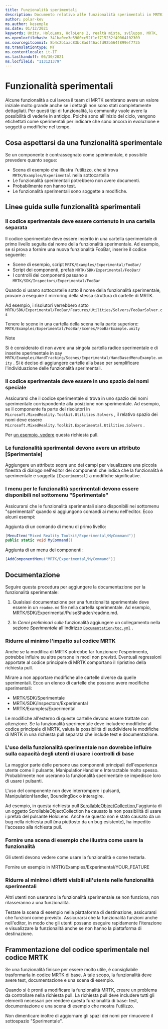 ```yaml
---
title: Funzionalità sperimentali
description: Documento relativo alle funzionalità sperimentali in MRTK.
author: polar-kev
ms.author: kesemple
ms.date: 01/12/2021
keywords: Unity, HoloLens, HoloLens 2, realtà mista, sviluppo, MRTK,
ms.openlocfilehash: 341ba0ee3e5900cc52f1ef715232f49064102309
ms.sourcegitcommit: 8b4c2b1aac83bc8adf46acfd92b564f899ef7735
ms.translationtype: MT
ms.contentlocale: it-IT
ms.lasthandoff: 06/30/2021
ms.locfileid: "113121379"
---
```

# <a name="experimental-features"></a>Funzionalità sperimentali

Alcune funzionalità a cui lavora il team di MRTK sembrano avere un valore iniziale molto grande anche se i dettagli non sono stati completamente dettagliati. Per questi tipi di funzionalità, la community vuole avere la possibilità di vederle in anticipo. Poiché sono all'inizio del ciclo, vengono etichettati come sperimentali per indicare che sono ancora in evoluzione e soggetti a modifiche nel tempo.

## <a name="what-to-expect-from-an-experimental-feature"></a>Cosa aspettarsi da una funzionalità sperimentale

Se un componente è contrassegnato come sperimentale, è possibile prevedere quanto segue:

- Scena di esempio che illustra l'utilizzo, che si trova `MRTK/Examples/Experimental` nella sottocartella
- Le funzionalità sperimentali potrebbero non avere documenti.
- Probabilmente non hanno test.
- Le funzionalità sperimentali sono soggette a modifiche.

## <a name="experimental-feature-guidelines"></a>Linee guida sulle funzionalità sperimentali

### <a name="experimental-code-should-live-in-a-separate-folder"></a>Il codice sperimentale deve essere contenuto in una cartella separata

Il codice sperimentale deve essere inserito in una cartella sperimentale di primo livello seguita dal nome della funzionalità sperimentale. Ad esempio, se si prova a fornire una nuova funzionalità FooBar, inserire il codice seguente:

- Scene di esempio, script `MRTK/Examples/Experimental/FooBar/`
- Script dei componenti, prefab `MRTK/SDK/Experimental/FooBar/`
- I controlli dei componenti passano a `MRTK/SDK/Inspectors/Experimental/FooBar`

Quando si usano sottocartelle sotto il nome della funzionalità sperimentale, provare a eseguire il mirroring della stessa struttura di cartelle di MRTK.

Ad esempio, i risolutori verrebbero sotto `MRTK/SDK/Experimental/FooBar/Features/Utilities/Solvers/FooBarSolver.cs`

Tenere le scene in una cartella della scena nella parte superiore: `MRTK/Examples/Experimental/FooBar/Scenes/FooBarExample.unity`

> [!NOTE]
> Si è considerato di non avere una singola cartella radice sperimentale e di inserire sperimentale in say `MRTK/Examples/HandTracking/Scenes/Experimental/HandBasedMenuExample.unity` . Si è deciso di aggiungere cartelle alla base per semplificare l'individuazione delle funzionalità sperimentali.

### <a name="experimental-code-should-be-in-a-special-namespace"></a>Il codice sperimentale deve essere in uno spazio dei nomi speciale

Assicurarsi che il codice sperimentale si trova in uno spazio dei nomi sperimentale corrispondente alla posizione non sperimentale. Ad esempio, se il componente fa parte dei risolutori in `Microsoft.MixedReality.Toolkit.Utilities.Solvers` , il relativo spazio dei nomi deve essere `Microsoft.MixedReality.Toolkit.Experimental.Utilities.Solvers` .

Per [un esempio, vedere](https://github.com/microsoft/MixedRealityToolkit-Unity/pull/4532) questa richiesta pull.

### <a name="experimental-features-should-have-an-experimental-attribute"></a>Le funzionalità sperimentali devono avere un attributo [Sperimentale]

Aggiungere un attributo sopra uno dei campi per visualizzare una piccola finestra di dialogo nell'editor dei componenti che indica che la funzionalità è sperimentale e soggetta `[Experimental]` a modifiche significative.

### <a name="menus-for-experimental-features-should-go-under-experimental-sub-menu"></a>I menu per le funzionalità sperimentali devono essere disponibili nel sottomenu "Sperimentale"

Assicurarsi che le funzionalità sperimentali siano disponibili nei sottomenu "sperimentali" quando si aggiungono comandi ai menu nell'editor. Ecco alcuni esempi:

Aggiunta di un comando di menu di primo livello:

```c#
[MenuItem("Mixed Reality Toolkit/Experimental/MyCommand")]
public static void MyCommand()
```

Aggiunta di un menu dei componenti:

```c#
[AddComponentMenu("MRTK/Experimental/MyCommand")]
```

## <a name="documentation"></a>Documentazione

Seguire questa procedura per aggiungere la documentazione per la funzionalità sperimentale:

1. Qualsiasi documentazione per una funzionalità sperimentale deve essere in un `readme.md` file nella cartella sperimentale. Ad esempio, MRTK/SDK/Experimental/PulseShader/readme.md.

1. In *Cenni preliminari sulle* funzionalità aggiungere un collegamento nella sezione *Sperimentale* all'indirizzo [`Documentation/toc.yml`](../toc.yml) .

### <a name="minimize-impact-to-mrtk-code"></a>Ridurre al minimo l'impatto sul codice MRTK

Anche se la modifica di MRTK potrebbe far funzionare l'esperimento, potrebbe influire su altre persone in modi non previsti.
Eventuali regressioni apportate al codice principale di MRTK comportano il ripristino della richiesta pull.

Mirare a non apportare modifiche alle cartelle diverse da quelle sperimentali. Ecco un elenco di cartelle che possono avere modifiche sperimentali:

- MRTK/SDK/Sperimentale
- MRTK/SDK/Inspectors/Experimental
- MRTK/Examples/Experimental

Le modifiche all'esterno di queste cartelle devono essere trattate con attenzione. Se la funzionalità sperimentale deve includere modifiche al codice principale di MRTK, valuta la possibilità di suddividere le modifiche di MRTK in una richiesta pull separata che include test e documentazione.

### <a name="using-your-experimental-feature-should-not-impact-peoples-ability-to-use-core-controls"></a>L'uso della funzionalità sperimentale non dovrebbe influire sulla capacità degli utenti di usare i controlli di base

La maggior parte delle persone usa componenti principali dell'esperienza utente come il pulsante, ManipulationHandler e Interactable molto spesso. Probabilmente non useranno la funzionalità sperimentale se impedisce loro di usare i pulsanti.

L'uso del componente non deve interrompere i pulsanti, ManipulationHandler, BoundingBox o interagire.

Ad esempio, in questa richiesta pull [ScrollableObjectCollection,](https://github.com/microsoft/MixedRealityToolkit-Unity/pull/6001)l'aggiunta di un oggetto ScrollableObjectCollection ha causato la non possibilità di usare i prefab del pulsante HoloLens. Anche se questo non è stato causato da un bug nella richiesta pull (ma piuttosto da un bug esistente), ha impedito l'accesso alla richiesta pull.

### <a name="provide-an-example-scene-that-demonstrates-how-to-use-the-feature"></a>Fornire una scena di esempio che illustra come usare la funzionalità

Gli utenti devono vedere come usare la funzionalità e come testarla.

Fornire un esempio in MRTK/Examples/Experimental/YOUR_FEATURE

### <a name="minimize-user-visible-flaws-in-experimental-features"></a>Ridurre al minimo i difetti visibili all'utente nelle funzionalità sperimentali

Altri utenti non useranno la funzionalità sperimentale se non funziona, non rilasseranno a una funzionalità.

Testare la scena di esempio nella piattaforma di destinazione, assicurarsi che funzioni come previsto. Assicurarsi che la funzionalità funzioni anche nell'editor, in modo che gli utenti possano eseguire rapidamente l'iterazione e visualizzare la funzionalità anche se non hanno la piattaforma di destinazione.

## <a name="graduating-experimental-code-into-mrtk-code"></a>Frammentazione del codice sperimentale nel codice MRTK

Se una funzionalità finisce per essere molto utile, è consigliabile trasformarla in codice MRTK di base. A tale scopo, la funzionalità deve avere test, documentazione e una scena di esempio.

Quando si è pronti a modificare la funzionalità MRTK, creare un problema da controllare nella richiesta pull. La richiesta pull deve includere tutti gli elementi necessari per rendere questa funzionalità di base: test, documentazione e una scena di esempio che mostra l'utilizzo.

Non dimenticare inoltre di aggiornare gli spazi dei nomi per rimuovere il sottospazio "Sperimentale".
